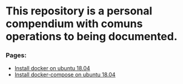 # This repository is a personal compendium with comuns operations to being documented.

### Pages:
* [Install docker on ubuntu 18.04](docker-ubuntu-server-18.04/index)
* [Install docker-compose on ubuntu 18.04](docker-compose-ubuntu-18.04/index)
